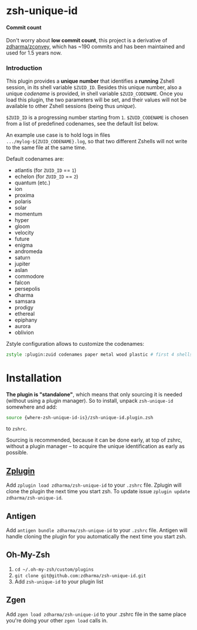 # zsh-unique-id

#### Commit count
Don't worry about **low commit count**, this project is a derivative of
[zdharma/zconvey](https://github.com/zdharma/zconvey), which has ~190 commits and
has been maintained and used for 1.5 years now.

### Introduction
This plugin provides a **unique number** that identifies a **running**
Zshell session, in its shell variable `$ZUID_ID`. Besides this unique number,
also a unique *codename* is provided, in shell variable `$ZUID_CODENAME`. Once
you load this plugin, the two parameters will be set, and their values will not
be available to other Zshell sessions (being thus *unique*).

`$ZUID_ID` is a progressing number starting from `1`. `$ZUID_CODENAME` is chosen
from a list of predefined codenames, see the default list below.

An example use case is to hold logs in files `.../mylog-${ZUID_CODENAME}.log`, so
that two different Zshells will not write to the same file at the same time.

Default codenames are:

 - atlantis (for `ZUID_ID` == `1`)
 - echelon (for `ZUID_ID` == `2`)
 - quantum (etc.)
 - ion
 - proxima
 - polaris
 - solar
 - momentum
 - hyper
 - gloom
 - velocity
 - future
 - enigma
 - andromeda
 - saturn
 - jupiter
 - aslan
 - commodore
 - falcon
 - persepolis
 - dharma
 - samsara
 - prodigy
 - ethereal
 - epiphany
 - aurora
 - oblivion

Zstyle configuration allows to customize the codenames:

```zsh
zstyle :plugin:zuid codenames paper metal wood plastic # first 4 shells will have those codenames
```

# Installation

**The plugin is "standalone"**, which means that only sourcing it is needed (without
using a plugin manager). So to install, unpack `zsh-unique-id` somewhere and add:

```zsh
source {where-zsh-unique-id-is}/zsh-unique-id.plugin.zsh
```

to `zshrc`.

Sourcing is recommended, because it can be done early, at top of zshrc, without a
plugin manager – to acquire the unique identification as early as possible.

## [Zplugin](https://github.com/zdharma-continuum/zinit)

Add `zplugin load zdharma/zsh-unique-id` to your `.zshrc` file. Zplugin will clone the plugin
 the next time you start zsh. To update issue `zplugin update zdharma/zsh-unique-id`.

## Antigen

Add `antigen bundle zdharma/zsh-unique-id` to your `.zshrc` file. Antigen will handle
cloning the plugin for you automatically the next time you start zsh.

## Oh-My-Zsh

1. `cd ~/.oh-my-zsh/custom/plugins`
2. `git clone git@github.com:zdharma/zsh-unique-id.git`
3. Add `zsh-unique-id` to your plugin list

## Zgen

Add `zgen load zdharma/zsh-unique-id` to your .zshrc file in the same place you're doing
your other `zgen load` calls in.

